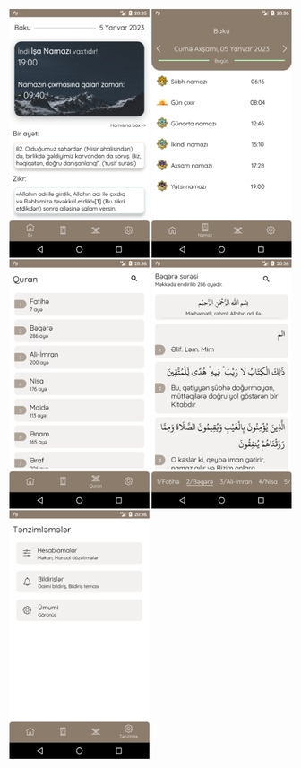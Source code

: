 <img src="screenshots/Picture1.png" width="250">    <img src="screenshots/Picture2.png" width="250">  
<img src="screenshots/Picture3.png" width="250">    <img src="screenshots/Picture5.png" width="250">  
<img src="screenshots/Picture4.png" width="250">   
